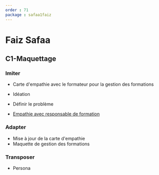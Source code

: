 ```yaml
---
order : 71
package : safaa1faiz
---
```

# Faiz Safaa

## C1-Maquettage

### Imiter

- Carte d'empathie avec le formateur pour la gestion des formations
- Idéation
- Définir le problème

- [Empathie avec responsable de formation]()

  
### Adapter

- Mise à jour de la carte d'empathie
- Maquette de gestion des formations


### Transposer

- Persona

